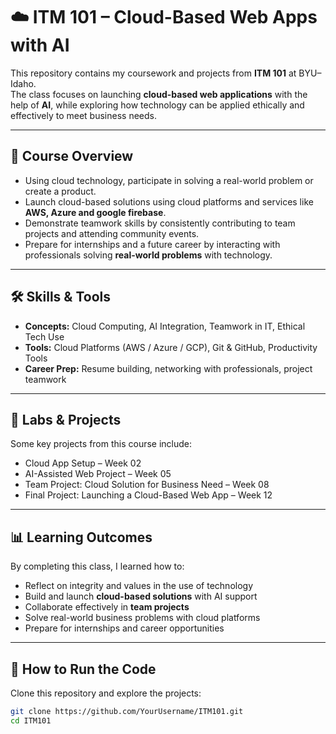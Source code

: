 # ☁️ ITM 101 – Cloud-Based Web Apps with AI

This repository contains my coursework and projects from **ITM 101** at BYU–Idaho.  
The class focuses on launching **cloud-based web applications** with the help of **AI**, while exploring how technology can be applied ethically and effectively to meet business needs.

---

## 📘 Course Overview
- Using cloud technology, participate in solving a real-world problem or create a product.
- Launch cloud-based solutions using cloud platforms and services like **AWS, Azure and google firebase**.
- Demonstrate teamwork skills by consistently contributing to team projects and attending community events.
- Prepare for internships and a future career by interacting with professionals solving **real-world problems** with technology. 

---

## 🛠️ Skills & Tools
- **Concepts:** Cloud Computing, AI Integration, Teamwork in IT, Ethical Tech Use  
- **Tools:** Cloud Platforms (AWS / Azure / GCP), Git & GitHub, Productivity Tools  
- **Career Prep:** Resume building, networking with professionals, project teamwork  

---

## 📂 Labs & Projects
Some key projects from this course include:

- Cloud App Setup – Week 02  
- AI-Assisted Web Project – Week 05  
- Team Project: Cloud Solution for Business Need – Week 08  
- Final Project: Launching a Cloud-Based Web App – Week 12  

---

## 📊 Learning Outcomes
By completing this class, I learned how to:
- Reflect on integrity and values in the use of technology  
- Build and launch **cloud-based solutions** with AI support  
- Collaborate effectively in **team projects**  
- Solve real-world business problems with cloud platforms  
- Prepare for internships and career opportunities 

---

## 🚀 How to Run the Code
Clone this repository and explore the projects:

```bash
git clone https://github.com/YourUsername/ITM101.git
cd ITM101
